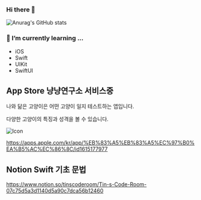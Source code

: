 ### Hi there 👋

<!--
**SongYG77/SongYG77** is a ✨ _special_ ✨ repository because its `README.md` (this file) appears on your GitHub profile.

Here are some ideas to get you started:

- 🔭 I’m currently working on ...
- 🌱 I’m currently learning ...
- 👯 I’m looking to collaborate on ...
- 🤔 I’m looking for help with ...
- 💬 Ask me about ...
- 📫 How to reach me: ...
- 😄 Pronouns: ...
- ⚡ Fun fact: ...
-->

![Anurag's GitHub stats](https://github-readme-stats.vercel.app/api?username=SongYG77&show_icons=true&theme=radical)

###  🌱 I’m currently learning ...

- iOS 
- Swift
- UIKit
- SwiftUI

## App Store 냥냥연구소 서비스중
나와 닮은 고양이은 어떤 고양이 일지 테스트하는 앱입니다.

다양한 고양이의 특징과 성격을 볼 수 있습니다.

![Icon](https://user-images.githubusercontent.com/66679164/160271829-05f0af81-f98e-4bb3-91a3-221e9a805dcb.png)


https://apps.apple.com/kr/app/%EB%83%A5%EB%83%A5%EC%97%B0%EA%B5%AC%EC%86%8C/id1615177977


## Notion Swift 기초 문법
https://www.notion.so/tinscoderoom/Tin-s-Code-Room-07c75d5a3d1140d5a90c7dca56b12460

